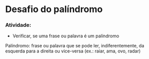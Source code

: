 # Desafio do palíndromo

### Atividade:
- Verificar, se uma frase ou palavra é um palíndromo

Palíndromo: frase ou palavra que se pode ler, indiferentemente, da esquerda para a direita ou vice-versa (ex.: raiar, ama, ovo, radar)